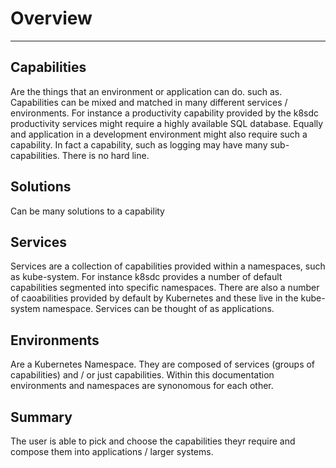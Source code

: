 # Overview

<hr>

## Capabilities

Are the things that an environment or application can do. such as.  Capabilities can be mixed and matched in many different services / environments.  For instance a productivity capability provided by the k8sdc productivity services might require a highly available SQL database.  Equally and application in a development environment might also require such a capability.  In fact a capability, such as logging may have many sub-capabilities.  There is no hard line.

## Solutions

Can be many solutions to a capability

## Services

Services are a collection of capabilities provided within a namespaces, such as kube-system. For instance k8sdc provides a number of default capabilities segmented into specific namespaces.  There are also a number of caoabilities provided by default by Kubernetes and these live in the kube-system namespace.  Services can be thought of as applications.

## Environments

Are a Kubernetes Namespace.  They are composed of services (groups of capabilities) and / or just capabilities.  Within this documentation environments and namespaces are synonomous for each other.

## Summary

The user is able to pick and choose the capabilities theyr require and compose them into applications / larger systems.